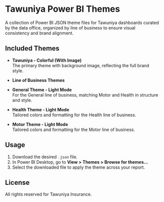 # Tawuniya Power BI Themes

A collection of Power BI JSON theme files for Tawuniya dashboards curated by the data office, organized by line of business to ensure visual consistency and brand alignment.

## Included Themes

- **Tawuniya - Colorful (With Image)**  
  The primary theme with background image, reflecting the full brand style.

- **Line of Business Themes**

- **General Theme - Light Mode**  
  For the General line of business, matching Motor and Health in structure and style.

- **Health Theme - Light Mode**  
  Tailored colors and formatting for the Health line of business.

- **Motor Theme - Light Mode**  
  Tailored colors and formatting for the Motor line of business.

## Usage

1. Download the desired `.json` file.
2. In Power BI Desktop, go to **View > Themes > Browse for themes...**
3. Select the downloaded file to apply the theme across your report.

## License

All rights reserved for Tawuniya Insurance.
